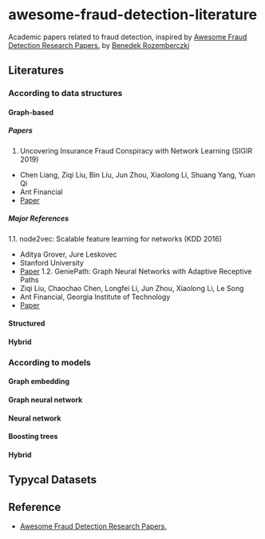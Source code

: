 # awesome-fraud-detection-literature
Academic papers related to fraud detection, inspired by [Awesome Fraud Detection Research Papers.](https://github.com/benedekrozemberczki/awesome-fraud-detection-papers/blob/master/README.md) by [
Benedek Rozemberczki](https://github.com/benedekrozemberczki)

## Literatures
### According to data structures
#### Graph-based
##### Papers
1. Uncovering Insurance Fraud Conspiracy with Network Learning (SIGIR 2019)
  - Chen Liang, Ziqi Liu, Bin Liu, Jun Zhou, Xiaolong Li, Shuang Yang, Yuan Qi
  - Ant Financial
  - [Paper](https://dl.acm.org/citation.cfm?id=3331372)
##### Major References
1.1. node2vec: Scalable feature learning for networks (KDD 2016)
  - Aditya Grover, Jure Leskovec
  - Stanford University
  - [Paper](https://arxiv.org/pdf/1607.00653.pdf)
1.2. GeniePath: Graph Neural Networks with Adaptive Receptive Paths
  - Ziqi Liu, Chaochao Chen, Longfei Li, Jun Zhou, Xiaolong Li, Le Song
  - Ant Financial, Georgia Institute of Technology
  - [Paper](https://arxiv.org/pdf/1802.00910v1.pdf)


#### Structured

#### Hybrid

### According to models
#### Graph embedding

#### Graph neural network

#### Neural network

#### Boosting trees

#### Hybrid

## Typycal Datasets

## Reference
- [Awesome Fraud Detection Research Papers.](https://github.com/benedekrozemberczki/awesome-fraud-detection-papers/blob/master/README.md)


